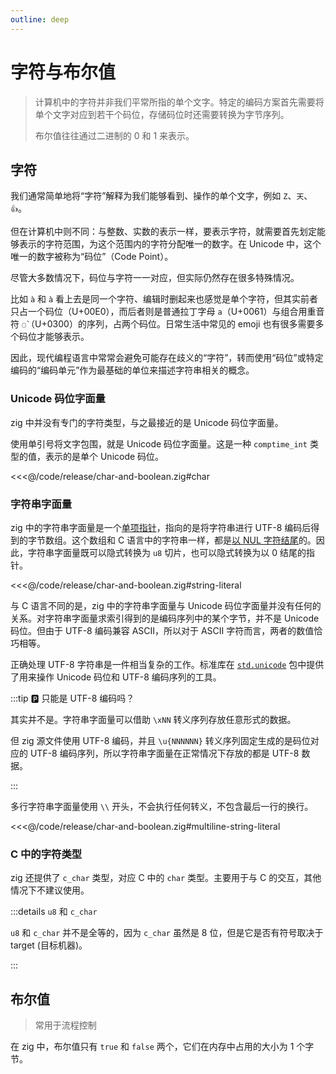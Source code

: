 ```yaml
---
outline: deep
---
```


# 字符与布尔值

> 计算机中的字符并非我们平常所指的单个文字。特定的编码方案首先需要将单个文字对应到若干个码位，存储码位时还需要转换为字节序列。
>
> 布尔值往往通过二进制的 0 和 1 来表示。

## 字符

我们通常简单地将“字符”解释为我们能够看到、操作的单个文字，例如 `Z`、`天`、`👍`。

但在计算机中则不同：与整数、实数的表示一样，要表示字符，就需要首先划定能够表示的字符范围，为这个范围内的字符分配唯一的数字。在 Unicode 中，这个唯一的数字被称为“码位”（Code Point）。

尽管大多数情况下，码位与字符一一对应，但实际仍然存在很多特殊情况。

比如 `à` 和 `à` 看上去是同一个字符、编辑时删起来也感觉是单个字符，但其实前者只占一个码位（U+00E0），而后者则是普通拉丁字母 `a`（U+0061）与组合用重音符 `◌̀`（U+0300）的序列，占两个码位。日常生活中常见的 emoji 也有很多需要多个码位才能够表示。

因此，现代编程语言中常常会避免可能存在歧义的“字符”，转而使用“码位”或特定编码的“编码单元”作为最基础的单位来描述字符串相关的概念。

### Unicode 码位字面量

zig 中并没有专门的字符类型，与之最接近的是 Unicode 码位字面量。

使用单引号将文字包围，就是 Unicode 码位字面量。这是一种 `comptime_int` 类型的值，表示的是单个 Unicode 码位。

<<<@/code/release/char-and-boolean.zig#char

### 字符串字面量

zig 中的字符串字面量是一个[单项指针](../advanced_type/pointer#单项指针)，指向的是将字符串进行 UTF-8 编码后得到的字节数组。这个数组和 C 语言中的字符串一样，都是[以 NUL 字符结尾](../advanced_type/array#哨兵数组)的。因此，字符串字面量既可以隐式转换为 `u8` 切片，也可以隐式转换为以 0 结尾的指针。

<<<@/code/release/char-and-boolean.zig#string-literal

与 C 语言不同的是，zig 中的字符串字面量与 Unicode 码位字面量并没有任何的关系。对字符串字面量求索引得到的是编码序列中的某个字节，并不是 Unicode 码位。但由于 UTF-8 编码兼容 ASCII，所以对于 ASCII 字符而言，两者的数值恰巧相等。

正确处理 UTF-8 字符串是一件相当复杂的工作。标准库在 [`std.unicode`](https://ziglang.org/documentation/master/std/#std.unicode) 包中提供了用来操作 Unicode 码位和 UTF-8 编码序列的工具。

:::tip 🅿️ 只能是 UTF-8 编码吗？

其实并不是。字符串字面量可以借助 `\xNN` 转义序列存放任意形式的数据。

但 zig 源文件使用 UTF-8 编码，并且 `\u{NNNNNN}` 转义序列固定生成的是码位对应的 UTF-8 编码序列，所以字符串字面量在正常情况下存放的都是 UTF-8 数据。

:::

多行字符串字面量使用 `\\` 开头，不会执行任何转义，不包含最后一行的换行。

<<<@/code/release/char-and-boolean.zig#multiline-string-literal

### C 中的字符类型

zig 还提供了 `c_char` 类型，对应 C 中的 `char` 类型。主要用于与 C 的交互，其他情况下不建议使用。

:::details `u8` 和 `c_char`

`u8` 和 `c_char` 并不是全等的，因为 `c_char` 虽然是 8 位，但是它是否有符号取决于 target (目标机器)。

:::

## 布尔值

> 常用于流程控制

在 zig 中，布尔值只有 `true` 和 `false` 两个，它们在内存中占用的大小为 1 个字节。
